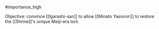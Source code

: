#importance_high 

Objective: convince [[Igarashi-san]] to allow [[Minato Yasonori]] to restore the [[Shrine]]'s unique Meiji-era torii.